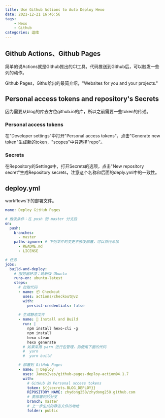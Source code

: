 ```yaml
---
title: Use Github Actions to Auto Deploy Hexo
date: 2021-12-21 16:46:56
tags: 
    - Hexo 
    - Github
categories: 运维 
---
```

## Github Actions、Github Pages

简单的说Actions就是Github推出的CI工具，代码推送到Github后，可以触发一些列的动作。

Github Pages，Githu给出的最简介绍，"Websites for you and your projects."

## Personal access tokens and repository's Secrets

因为需要从blog的库去方位github.io的库，所以之前需要一些token的传递。

### Personal access tokens

在"Developer settings"中打开"Personal access tokens"，点击"Generate new token"生成新的token，"scopes"中只选择"repo"。

### Secrets

在Repository的Settings中，打开Secrets的选项，点击"New repository secret"生成Repository secrets，注意这个名称和后面的deply.yml中的一致性。

## deploy.yml

workflows下的部署文件。
``` yaml
name: Deploy GitHub Pages

# 触发条件：在 push 到 master 分支后
on:
  push:
    branches:
      - master
    paths-ignore: # 下列文件的变更不触发部署，可以自行添加
      - README.md
      - LICENSE

# 任务
jobs:
  build-and-deploy:
    # 服务器环境：最新版 Ubuntu
    runs-on: ubuntu-latest
    steps:
      # 拉取代码
      - name: 📦 Checkout
        uses: actions/checkout@v2
        with:
          persist-credentials: false
      
      # 生成静态文件
      - name: 🔧 Install and Build
        run: |
          npm install hexo-cli -g
          npm install
          hexo clean
          hexo generate
        # 如果采用 yarn 进行包管理，则使用下面的代码
        #  yarn
        #  yarn build

      # 部署到 GitHub Pages
      - name: 🚀 Deploy
        uses: JamesIves/github-pages-deploy-action@4.1.7
        with:
          # GitHub 的 Personal access tokens
          token: ${{secrets.BLOG_DEPLOY}}
          REPOSITORY_NAME: zhydong258/zhydong258.github.com
          # 要部署到的分支
          branch: master
          # 上一步生成的静态文件的地址
          folder: public
```

